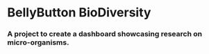 # BellyButton BioDiversity
### A project to create a dashboard showcasing research on micro-organisms.
